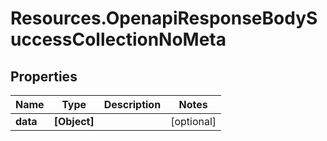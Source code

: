 # Resources.OpenapiResponseBodySuccessCollectionNoMeta

## Properties

Name | Type | Description | Notes
------------ | ------------- | ------------- | -------------
**data** | **[Object]** |  | [optional] 


